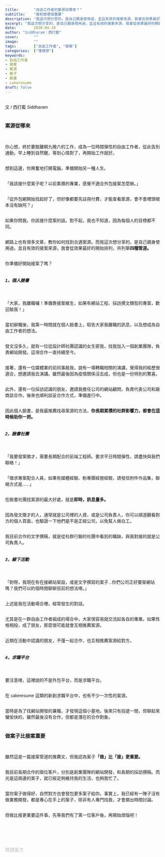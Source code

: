 ```yaml
---
title:       "自由工作者的案源從哪來？"
subtitle:    "接和做哪個重要"
description: "我這次想分享的，是自己親身使用過，並且有效的接案來源，我會從效果最好的開始排列，共列舉四種管道。你準備好開始接案了嗎？"
excerpt: "我這次想分享的，是自己親身使用過，並且有效的接案來源，我會從效果最好的開始排列，共列舉四種管道。你準備好開始接案了嗎？"
date:        2020-04-30
author: "Siddharam｜西打藍"
cover:       ""
image:       ""
tags:        ["自由工作者", "接案"]
categories:  ["慢慢想"]
keywords:
- 自由工作者
- 接案
- 案源
- 案子
- 臉書
- cakeresume
draft: false
---
```


<article style="font-family: 'Noto Sans TC', '微軟正黑體', sans-serif; font-weight: 300;">

<br>文 / 西打藍 Siddharam<br><br>

<h3 class="article-h1-color">案源從哪來</h3><br>

你心想，終於要脫離朝九晚六的工作，成為一位時間彈性的自由工作者，從此告別通勤，早上睡到自然醒，等到心情對了，再開始工作就好。<br><br>

想到這邊，你興奮地打開電腦，準備開始另一種人生。<br><br>

「我該接什麼案子呢？以前累積的專業，感覺不適合外包接案怎麼辦。」<br><br>

「從外包網開始找起好了，但好像都要先註冊付費，才能查看案源，會不會裡頭根本沒有缺阿？」<br><br>

如果你問我，你該接什麼案的話，對不起，我也不知道，因為每個人的目標都不同。<br><br>

網路上也有很多文章，教你如何找到合適案源。而我這次想分享的，是自己親身使用過，並且有效的接案來源，我會從效果最好的開始排列，共列舉<b>四種管道。<br><br>

</b>你準備好開始接案了嗎？<br><br>

<h5 class="article-h1-color">1，個人臉書</h5><br>

「大家，我離職囉！準備靠接案維生，如果有網站工程、採訪撰文類型的專案，歡迎敲我！」<br><br>

當初辭職後，我第一時間就在個人臉書上，昭告大家我離職的訊息，以及想成為自由工作者的想法。<br><br>

發文沒多久，就有一位從設計師社團認識的女生密我，找我加入一個創業團隊，負責網站開發。這項合作一直持續至今。<br><br>

接著，還有一位媒體業的前同事敲我，說有一場轉職相關的演講，覺得我的經歷很適合，想邀請我去演講。雖然最後因為疫情關係沒去成，但也是一份特別的驚喜。<br><br>

此外，還有一位採訪認識的朋友，邀請我擔任公司的網站顧問，負責代表公司和廠商談合作。後來也順利談妥合作方式，準備進行中。<br><br>

因此個人臉書，是我最推薦找尋案源的方法，<b>你長期累積的社群影響力，都會在這時候助你一把。</b><br><br>

<h5 class="article-h1-color">2，臉書社團</h5><br>

「我要發案徵才，需要長期配合的前端工程師。要求平日時間彈性，請盡快與我們聯絡！」<br><br>

「徵求專案配合人員，如果有媒體經驗、粉專團經營經驗，請發信附件作品集，聯絡方式是......」<br><br>

在臉書社團找案源的最大好處，就是<b>即時，訊息量多。</b><br><br>

因為發文徵才的人，通常就是公司裡的人資，或是公司負責人，你可以順道觀看對方的個人頁面，也驗證一下他們是不是正經公司，以免幫人做白工。<br><br>

我目前合作的文字撰稿，就是從社群行銷的社團中看到的職缺，與我對接的就是公司負責人。<br><br>

<h5 class="article-h1-color">3，線下活動</h5><br>

「對呀，我現在有在接網站架設，或是文字撰寫的案子...你們公司正好要架網站嗎？我們可以約個時間聊聊目前的想法唷。」<br><br>

上述是我在活動場合裡，經常發生的對話。<br><br>

尤其是在一群自由工作者組成的場合中，大家很容易就交流起各自的專業。如果性格相投，成了朋友，那麼很可能就會互相推薦案源。<br><br>

近期在活動中認識的朋友，不僅一起合作，也互相推薦案源給對方。<br><br>

<h5 class="article-h1-color">4，求職平台</h5><br>

要注意唷，這裡說的不是外包平台，而是求職平台。<br><br>

在 cakeresume 這類的新創求職平台中，也有不少一次性的案源。<br><br>

當時是為了找網站開發的兼職，才發現這個小基地。後來只有投遞一間，但聊起來蠻愉快的，雖然最後沒有合作，但都是潛在的合作對象。<br><br>

<h3 class="article-h1-color">做案子比接案重要</h3><br>

雖然這是一篇接案管道的推薦文，但我認為案子<b>「做」比「接」更重要。</b><br><br>

我目前長期合作的兩位客戶，分別是創業團隊的網站開發，和長期的採訪撰稿。而光是這兩邊的案子，就已經足夠維持我的生活，也夠我忙了。<br><br>

當你案子做得好，自然對方也會發包更多案子給你。事實上，我已經有一陣子沒有做業務開發，都是專心在手上的案子，除非有人專門找我，才會挪出時間討論。<br><br>

但做比接更重要這件事，先等我們有了第一位客戶後，再開始煩惱吧！<br><br>




<br><br><br>

</article>

<div style="color: #bfbfbf; font-size: 15px;" id="busuanzi_container_page_pv">
  閱讀量<span id="busuanzi_value_page_pv"></span>次
</div>

<script src="../../js/post.js"></script>




